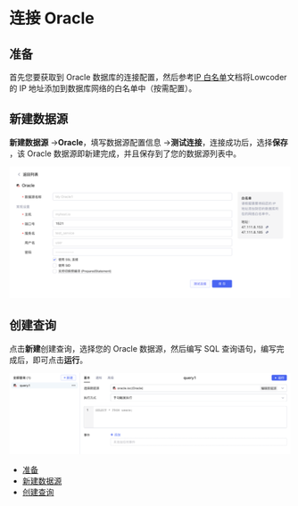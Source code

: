 # 连接 Oracle

## 准备

首先您要获取到 Oracle 数据库的连接配置，然后参考[IP 白名单](https://majiang.co/docs/ip-allowlist)文档将Lowcoder的 IP 地址添加到数据库网络的白名单中（按需配置）。

## 新建数据源

**新建数据源** -> ​**Oracle**​，填写数据源配置信息 -> ​**测试连接**​，连接成功后，选择​**保存**​，该 Oracle 数据源即新建完成，并且保存到了您的数据源列表中。

​![](assets/oracle-1-20231002172944-j831ihh.png)​

## 创建查询

点击**新建**创建查询，选择您的 Oracle 数据源，然后编写 SQL 查询语句，编写完成后，即可点击​**运行**​。

​![](assets/oracle-2-20231002172944-is1nobz.png)​

* [准备](https://majiang.co/docs/database/oracle#%E5%87%86%E5%A4%87)
* [新建数据源](https://majiang.co/docs/database/oracle#%E6%96%B0%E5%BB%BA%E6%95%B0%E6%8D%AE%E6%BA%90)
* [创建查询](https://majiang.co/docs/database/oracle#%E5%88%9B%E5%BB%BA%E6%9F%A5%E8%AF%A2)
